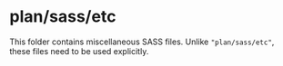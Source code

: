 # plan/sass/etc

This folder contains miscellaneous SASS files. Unlike `"plan/sass/etc"`, these files
need to be used explicitly.
